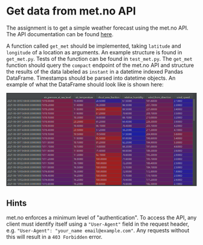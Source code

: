 # Get data from met.no API
The assignment is to get a simple weather forecast using the met.no API. The API documentation can be found [here](https://api.met.no/weatherapi/locationforecast/2.0/documentation). 

A function called `get_met` should be implemented, taking `latitude` and `longitude` of a location as arguments. An example structure is found in `get_met.py`. Tests of the function can be found in `test_met.py`. The `get_met` function should query the `compact` endpoint of the met.no API and structure the results of the data labeled as `instant` in a datetime indexed Pandas DataFrame. Timestamps should be parsed into datetime objects. An example of what the DataFrame should look like is shown here:

![Example DataFrame](df.PNG)


## Hints
met.no enforces a minimum level of "authentication". To access the API, any client must identify itself using a `"User-Agent"` field in the request header, e.g. `"User-Agent": "your_name email@example.com"`. Any requests without this will result in a  `403 Forbidden` error.
